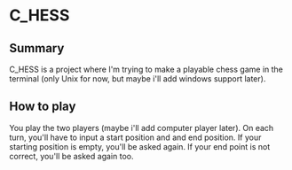 # C_HESS

## Summary
C_HESS is a project where I'm trying to make a playable chess game in the terminal (only Unix for now, but maybe i'll add windows support later).

## How to play
You play the two players (maybe i'll add computer player later). On each turn, you'll have to input a start position and and end position. If your starting position is empty, you'll be asked again. If your end point is not correct, you'll be asked again too.